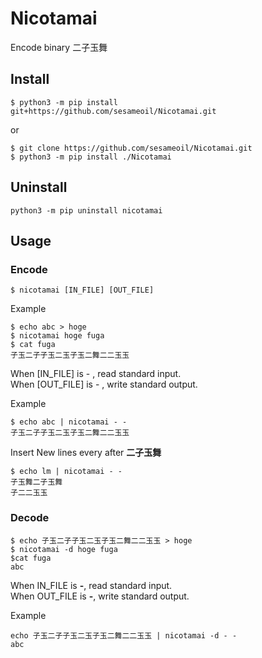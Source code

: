 # Nicotamai

Encode binary 二子玉舞

## Install

```
$ python3 -m pip install git+https://github.com/sesameoil/Nicotamai.git
```

or

```
$ git clone https://github.com/sesameoil/Nicotamai.git
$ python3 -m pip install ./Nicotamai
```

## Uninstall

```
python3 -m pip uninstall nicotamai
```

## Usage

### Encode

```
$ nicotamai [IN_FILE] [OUT_FILE]
```

Example

```
$ echo abc > hoge
$ nicotamai hoge fuga
$ cat fuga
子玉二子子玉二玉子玉二舞二二玉玉
```

When [IN_FILE]  is  - , read standard input.  
When [OUT_FILE] is  - , write standard output.  
  
Example

```
$ echo abc | nicotamai - -
子玉二子子玉二玉子玉二舞二二玉玉
```

Insert New lines every after **二子玉舞**

```
$ echo lm | nicotamai - -
子玉舞二子玉舞
子二二玉玉
```

### Decode

```
$ echo 子玉二子子玉二玉子玉二舞二二玉玉 > hoge
$ nicotamai -d hoge fuga
$cat fuga
abc
```

When IN_FILE is **-**, read standard input.  
When OUT_FILE is **-**, write standard output. 
  
Example

```
echo 子玉二子子玉二玉子玉二舞二二玉玉 | nicotamai -d - -
abc
```
